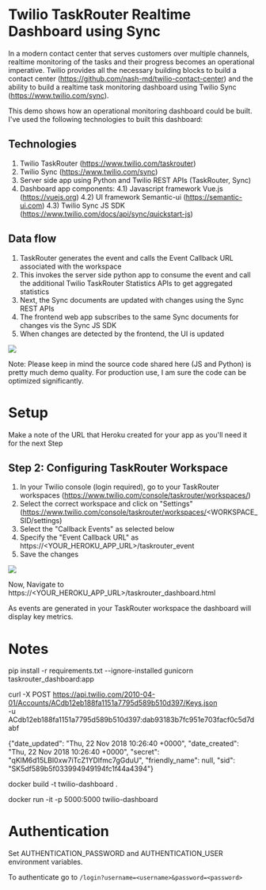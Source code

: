 # Twilio TaskRouter Realtime Dashboard using Sync

In a modern contact center that serves customers over multiple channels, realtime monitoring of the tasks and their progress becomes an operational imperative.  Twilio provides all the necessary building blocks to build a contact center (https://github.com/nash-md/twilio-contact-center) and the ability to build a realtime task monitoring dashboard using Twilio Sync (https://www.twilio.com/sync).

This demo shows how an operational monitoring dashboard could be built.  I've used the following technologies to built this dashboard:

## Technologies
1) Twilio TaskRouter (https://www.twilio.com/taskrouter)
2) Twilio Sync (https://www.twilio.com/sync)
3) Server side app using Python and Twilio REST APIs (TaskRouter, Sync)
4) Dashboard app components:
4.1) Javascript framework Vue.js (https://vuejs.org)
4.2) UI framework Semantic-ui (https://semantic-ui.com)
4.3) Twilio Sync JS SDK (https://www.twilio.com/docs/api/sync/quickstart-js)

## Data flow
1) TaskRouter generates the event and calls the Event Callback URL associated with the workspace
2) This invokes the server side python app to consume the event and call the additional Twilio TaskRouter Statistics APIs to get aggregated statistics
3) Next, the Sync documents are updated with changes using the Sync REST APIs
4) The frontend web app subscribes to the same Sync documents for changes vis the Sync JS SDK
5) When changes are detected by the frontend, the UI is updated

![](taskrouter_dashboard.jpg)

Note: Please keep in mind the source code shared here (JS and Python) is pretty much demo quality.  For production use, I am sure the code can be optimized significantly.

# Setup

Make a note of the URL that Heroku created for your app as you'll need it for the next Step

## Step 2: Configuring TaskRouter Workspace
1) In your Twilio console (login required), go to your TaskRouter workspaces (https://www.twilio.com/console/taskrouter/workspaces/)
2) Select the correct workspace and click on "Settings" (https://www.twilio.com/console/taskrouter/workspaces/<WORKSPACE_SID/settings)
3) Select the "Callback Events" as selected below
4) Specify the "Event Callback URL" as https://<YOUR_HEROKU_APP_URL>/taskrouter_event
5) Save the changes

![](taskrouter_workspace_event_url_setup.jpg)

Now, Navigate to https://<YOUR_HEROKU_APP_URL>/taskrouter_dashboard.html

As events are generated in your TaskRouter workspace the dashboard will display key metrics.



# Notes

pip install -r requirements.txt --ignore-installed
gunicorn taskrouter_dashboard:app

curl -X POST https://api.twilio.com/2010-04-01/Accounts/ACdb12eb188fa1151a7795d589b510d397/Keys.json \
-u ACdb12eb188fa1151a7795d589b510d397:dab93183b7fc951e703facf0c5d7dabf

{"date_updated": "Thu, 22 Nov 2018 10:26:40 +0000", "date_created": "Thu, 22 Nov 2018 10:26:40 +0000", "secret": "qKlM6d15LBl0xw7iTcZ1YDlfmc7gGduU", "friendly_name": null, "sid": "SK5df589b5f033994949194fc1f44a4394"}


docker build -t twilio-dashboard .  

docker run -it -p 5000:5000 twilio-dashboard

# Authentication

Set AUTHENTICATION_PASSWORD and AUTHENTICATION_USER environment variables.

To authenticate go to `/login?username=<username>&password=<password>`
